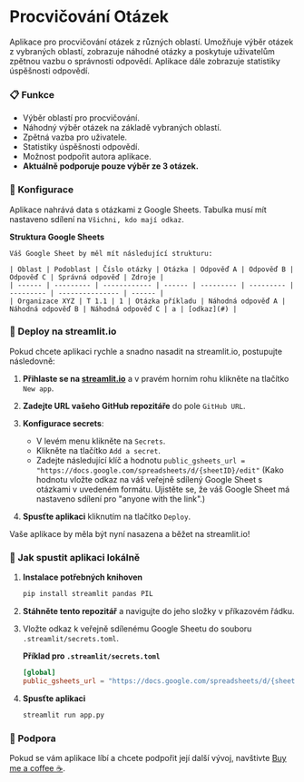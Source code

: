 # Procvičování Otázek

Aplikace pro procvičování otázek z různých oblastí. Umožňuje výběr otázek z vybraných oblastí, zobrazuje náhodné otázky a poskytuje uživatelům zpětnou vazbu o správnosti odpovědí. Aplikace dále zobrazuje statistiky úspěšnosti odpovědí.

### 📋 Funkce
- Výběr oblastí pro procvičování.
- Náhodný výběr otázek na základě vybraných oblastí.
- Zpětná vazba pro uživatele.
- Statistiky úspěšnosti odpovědí.
- Možnost podpořit autora aplikace.
- **Aktuálně podporuje pouze výběr ze 3 otázek.**

### 🔧 Konfigurace

Aplikace nahrává data s otázkami z Google Sheets. Tabulka musí mít nastaveno sdílení na `Všichni, kdo mají odkaz`.

**Struktura Google Sheets**

    Váš Google Sheet by měl mít následující strukturu:

    | Oblast | Podoblast | Číslo otázky | Otázka | Odpověď A | Odpověď B | Odpověď C | Správná odpověď | Zdroje |
    | ------ | --------- | ------------ | ------ | --------- | --------- | --------- | --------------- | ------ |
    | Organizace XYZ | T 1.1 | 1 | Otázka příkladu | Náhodná odpověď A | Náhodná odpověď B | Náhodná odpověď C | a | [odkaz](#) |


### 🚀 Deploy na streamlit.io

Pokud chcete aplikaci rychle a snadno nasadit na streamlit.io, postupujte následovně:

1. **Přihlaste se na [streamlit.io](https://www.streamlit.io/)** a v pravém horním rohu klikněte na tlačítko `New app`.

2. **Zadejte URL vašeho GitHub repozitáře** do pole `GitHub URL`.

3. **Konfigurace secrets**: 
    - V levém menu klikněte na `Secrets`.
    - Klikněte na tlačítko `Add a secret`.
    - Zadejte následující klíč a hodnotu `public_gsheets_url = "https://docs.google.com/spreadsheets/d/{sheetID}/edit"` (Kako hodnotu vložte odkaz na váš veřejně sdílený Google Sheet s otázkami v uvedeném formátu. Ujistěte se, že váš Google Sheet má nastaveno sdílení pro "anyone with the link".)

4. **Spusťte aplikaci** kliknutím na tlačítko `Deploy`.

Vaše aplikace by měla být nyní nasazena a běžet na streamlit.io!


### 🚀 Jak spustit aplikaci lokálně
1. **Instalace potřebných knihoven**
    ```bash
    pip install streamlit pandas PIL
    ```
    
2. **Stáhněte tento repozitář** a navigujte do jeho složky v příkazovém řádku.

3. Vložte odkaz k veřejně sdílenému Google Sheetu do souboru `.streamlit/secrets.toml`.
    
    **Příklad pro `.streamlit/secrets.toml`**
    ```toml
    [global]
    public_gsheets_url = "https://docs.google.com/spreadsheets/d/{sheetID}/edit"
    ```

4. **Spusťte aplikaci**
    ```bash
    streamlit run app.py
    ```

### 💙 Podpora
Pokud se vám aplikace líbí a chcete podpořit její další vývoj, navštivte [Buy me a coffee ☕](https://www.buymeacoffee.com/bbscout).
